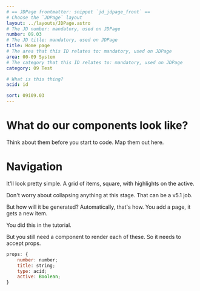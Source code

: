 ```yaml
---
# == JDPage frontmatter: snippet `jd_jdpage_front` ==
# Choose the `JDPage` layout
layout: ../layouts/JDPage.astro
# The JD number: mandatory, used on JDPage
number: 09.03
# The JD title: mandatory, used on JDPage
title: Home page
# The area that this ID relates to: mandatory, used on JDPage
area: 00-09 System
# The category that this ID relates to: mandatory, used on JDPage
category: 09 Test

# What is this thing?
acid: id

sort: 09i09.03
---
```


# What do our components look like?

Think about them before you start to code. Map them out here.

# Navigation

It'll look pretty simple. A grid of items, square, with highlights on the active.

Don't worry about collapsing anything at this stage. That can be a v5.1 job.

But how will it be generated? Automatically, that's how. You add a page, it gets a new item.

You did this in the tutorial.

But you still need a component to render each of these. So it needs to accept props.

```js
props: {
	number: number;
	title: string;
	type: acid;
	active: Boolean;
}
```
